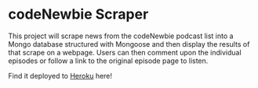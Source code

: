 # codeNewbie Scraper

This project will scrape news from the codeNewbie podcast list into a Mongo database structured with Mongoose and then display the results of that scrape on a webpage. Users can then comment upon the individual episodes or follow a link to the original episode page to listen.

Find it deployed to [Heroku](https://codenewbie-scraper.herokuapp.com/home) here!
